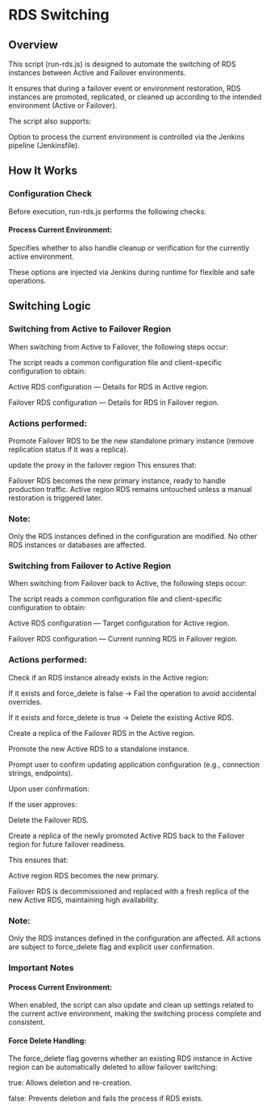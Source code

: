 # RDS Switching

## Overview
This script (run-rds.js) is designed to automate the switching of RDS instances between Active and Failover environments.

It ensures that during a failover event or environment restoration, RDS instances are promoted, replicated, or cleaned up according to the intended environment (Active or Failover).

The script also supports:

Option to process the current environment is controlled via the Jenkins pipeline (Jenkinsfile).
## How It Works
### Configuration Check
Before execution, run-rds.js performs the following checks:

#### Process Current Environment:
Specifies whether to also handle cleanup or verification for the currently active environment.

These options are injected via Jenkins during runtime for flexible and safe operations.

## Switching Logic
### Switching from Active to Failover Region
When switching from Active to Failover, the following steps occur:

The script reads a common configuration file and client-specific configuration to obtain:

Active RDS configuration — Details for RDS in Active region.

Failover RDS configuration — Details for RDS in Failover region.

### Actions performed:
Promote Failover RDS to be the new standalone primary instance (remove replication status if it was a replica).

update the proxy in the failover region
This ensures that:

Failover RDS becomes the new primary instance, ready to handle production traffic.
Active region RDS remains untouched unless a manual restoration is triggered later.
### Note:
Only the RDS instances defined in the configuration are modified.
No other RDS instances or databases are affected.

### Switching from Failover to Active Region
When switching from Failover back to Active, the following steps occur:

The script reads a common configuration file and client-specific configuration to obtain:

Active RDS configuration — Target configuration for Active region.

Failover RDS configuration — Current running RDS in Failover region.

### Actions performed:
Check if an RDS instance already exists in the Active region:

If it exists and force_delete is false →  Fail the operation to avoid accidental overrides.

If it exists and force_delete is true →  Delete the existing Active RDS.

Create a replica of the Failover RDS in the Active region.

Promote the new Active RDS to a standalone instance.

Prompt user to confirm updating application configuration (e.g., connection strings, endpoints).

Upon user confirmation:

If the user approves:

 Delete the Failover RDS.

 Create a replica of the newly promoted Active RDS back to the Failover region for future failover readiness.

This ensures that:

Active region RDS becomes the new primary.

Failover RDS is decommissioned and replaced with a 
fresh replica of the new Active RDS, maintaining high availability.
### Note:
Only the RDS instances defined in the configuration are affected.
All actions are subject to force_delete flag and explicit user confirmation.


### Important Notes

#### Process Current Environment:

When enabled, the script can also update and clean up settings related to the current active environment, making the switching process complete and consistent.

#### Force Delete Handling:
The force_delete flag governs whether an existing RDS instance in Active region can be automatically deleted to allow failover switching:

true: Allows deletion and re-creation.

false: Prevents deletion and fails the process if RDS exists.
